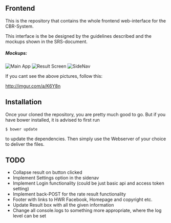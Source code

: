Frontend
--------

This is the repository that contains the whole frontend web-interface for the CBR-System.

This interface is the be designed by the guidelines described and the mockups shown in the SRS-document.

##### Mockups:

![Main App](http://i.imgur.com/h9d4lQy.png)
![Result Screen](http://i.imgur.com/bpLCVQd.png)
![SideNav](http://i.imgur.com/38gGfpe.png)

If you cant see the above pictures, follow this:

http://imgur.com/a/K6Y8n


Installation
------------

Once your cloned the repository, you are pretty much good to go.
But if you have bower installed, it is advised to first run

    $ bower update

to update the dependencies. Then simply use the Webserver of your choice to deliver the files.

TODO
----

- Collapse result on button clicked
- Implement Settings option in the sidenav
- Implement Login functionality (could be just basic api and access token setting)
- Implement back-POST for the rate result functionality
- Footer with links to HWR Facebook, Homepage and copyright etc.
- Update Result box with all the given information
- Change all console.logs to something more appropriate, where the log level can be set
